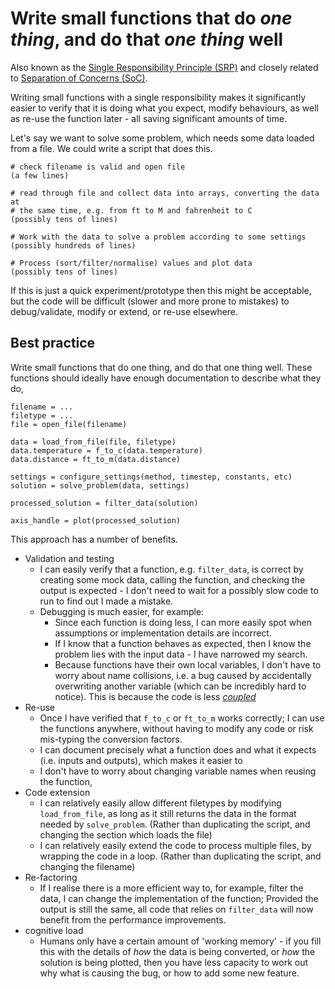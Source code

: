 # Write small functions that do _one thing_, and do that _one thing_ well

Also known as the [Single Responsibility Principle (SRP)](https://en.wikipedia.org/wiki/Single-responsibility_principle) and closely related to [Separation of Concerns (SoC)](https://en.wikipedia.org/wiki/Separation_of_concerns).

Writing small functions with a single responsibility makes it significantly easier to verify that it is doing what you expect, modify behaviours, as well as re-use the function later - all saving significant amounts of time.

Let's say we want to solve some problem, which needs some data loaded from a file. We could write a script that does this.

    # check filename is valid and open file   
    (a few lines)

    # read through file and collect data into arrays, converting the data at 
    # the same time, e.g. from ft to M and fahrenheit to C 
    (possibly tens of lines)

    # Work with the data to solve a problem according to some settings 
    (possibly hundreds of lines)

    # Process (sort/filter/normalise) values and plot data 
    (possibly tens of lines)


If this is just a quick experiment/prototype then this might be acceptable, but the code will be difficult (slower and more prone to mistakes) to debug/validate, modify or extend, or re-use elsewhere. 

## Best practice

Write small functions that do one thing, and do that one thing well. 
These functions should ideally have enough documentation to describe what they do, 

    filename = ...
    filetype = ...
    file = open_file(filename)

    data = load_from_file(file, filetype)
    data.temperature = f_to_c(data.temperature)
    data.distance = ft_to_m(data.distance)

    settings = configure_settings(method, timestep, constants, etc)
    solution = solve_problem(data, settings)

    processed_solution = filter_data(solution)

    axis_handle = plot(processed_solution)

This approach has a number of benefits. 

* Validation and testing
    * I can easily verify that a function, e.g. `filter_data`, is correct by creating some mock data, calling the function, and checking the output is expected - I don't need to wait for a possibly slow code to run to find out I made a mistake.
    * Debugging is much easier, for example: 
        * Since each function is doing less, I can more easily spot when assumptions or implementation details are incorrect.
        * If I know that a function behaves as expected, then I know the problem lies with the input data - I have narrowed my search.
        * Because functions have their own local variables, I don't have to worry about name collisions, i.e. a bug caused by accidentally overwriting another variable (which can be incredibly hard to notice). 
        This is because the code is less [_coupled_](https://en.wikipedia.org/wiki/Coupling_(computer_programming))
* Re-use
    * Once I have verified that `f_to_c` or `ft_to_m` works correctly; I can use the functions anywhere, without having to modify any code or risk mis-typing the conversion factors.
    * I can document precisely what a function does and what it expects (i.e. inputs and outputs), which makes it easier to
    * I don't have to worry about changing variable names when reusing the function, 
* Code extension
    * I can relatively easily allow different filetypes by modifying `load_from_file`, as long as it still returns the data in the format needed by `solve_problem`. 
    (Rather than duplicating the script, and changing the section which loads the file)
    * I can relatively easily extend the code to process multiple files, by wrapping the code in a loop. 
    (Rather than duplicating the script, and changing the filename)
* Re-factoring 
    * If I realise there is a more efficient way to, for example, filter the data, I can change the implementation of the function; Provided the output is still the same, all code that relies on `filter_data` will now benefit from the performance improvements.
* cognitive load
    * Humans only have a certain amount of 'working memory' - if you fill this with the details of _how_ the data is being converted, or _how_ the solution is being plotted, then you have less capacity to work out why what is causing the bug, or how to add some new feature.


